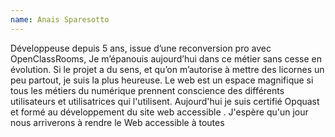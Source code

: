 ```yaml
---
name: Anais Sparesotto
---
```


Développeuse depuis 5 ans, issue d’une reconversion pro avec OpenClassRooms, Je  m’épanouis aujourd’hui dans ce métier sans cesse en évolution. Si le projet a du sens, et qu’on m’autorise à mettre des licornes un peu partout, je suis la plus heureuse.
Le web est un espace magnifique si tous les métiers du numérique prennent conscience des différents utilisateurs et utilisatrices qui l'utilisent. Aujourd'hui je suis certifié Opquast et formé au développement du site web accessible . J'espère qu'un jour nous arriverons à rendre le Web accessible à toutes
